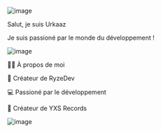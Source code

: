 ![image](https://user-images.githubusercontent.com/85438965/185787899-559a7e57-3e18-4763-8e22-4cf50aa04d6c.png)



Salut, je suis Urkaaz


Je suis passioné par le monde du développement ! 

![image](https://user-images.githubusercontent.com/85438965/185787984-861a4fbe-b20b-4aea-9bb5-52a0946c865d.png)


🙋‍♂️ À propos de moi



🚀 Créateur de RyzeDev

💻 Passioné par le développement

👯 Créateur de YXS Records 

![image](https://user-images.githubusercontent.com/85438965/185787988-7640c1c1-4ce7-417c-9dfa-38095efee707.png)
